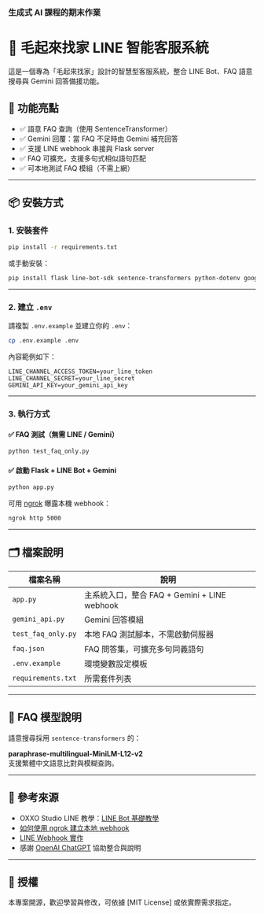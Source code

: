 ### 生成式 AI 課程的期末作業

# 🐾 毛起來找家 LINE 智能客服系統

這是一個專為「毛起來找家」設計的智慧型客服系統，整合 LINE Bot、FAQ 語意搜尋與 Gemini 回答備援功能。

## 🚀 功能亮點

- ✅ 語意 FAQ 查詢（使用 SentenceTransformer）
- ✅ Gemini 回覆：當 FAQ 不足時由 Gemini 補充回答
- ✅ 支援 LINE webhook 串接與 Flask server
- ✅ FAQ 可擴充，支援多句式相似語句匹配
- ✅ 可本地測試 FAQ 模組（不需上網）

---

## 📦 安裝方式

### 1. 安裝套件

```bash
pip install -r requirements.txt
```

或手動安裝：

```bash
pip install flask line-bot-sdk sentence-transformers python-dotenv google-generativeai
```

---

### 2. 建立 `.env`

請複製 `.env.example` 並建立你的 `.env`：

```bash
cp .env.example .env
```

內容範例如下：

```env
LINE_CHANNEL_ACCESS_TOKEN=your_line_token
LINE_CHANNEL_SECRET=your_line_secret
GEMINI_API_KEY=your_gemini_api_key
```

---

### 3. 執行方式

#### ✅ FAQ 測試（無需 LINE / Gemini）

```bash
python test_faq_only.py
```

#### ✅ 啟動 Flask + LINE Bot + Gemini

```bash
python app.py
```

可用 [ngrok](https://ngrok.com) 曝露本機 webhook：

```bash
ngrok http 5000
```

---

## 🗂️ 檔案說明

| 檔案名稱           | 說明 |
|--------------------|------|
| `app.py`           | 主系統入口，整合 FAQ + Gemini + LINE webhook |
| `gemini_api.py`    | Gemini 回答模組 |
| `test_faq_only.py` | 本地 FAQ 測試腳本，不需啟動伺服器 |
| `faq.json`         | FAQ 問答集，可擴充多句同義語句 |
| `.env.example`     | 環境變數設定模板 |
| `requirements.txt` | 所需套件列表 |

---

## 🧠 FAQ 模型說明

語意搜尋採用 `sentence-transformers` 的：

**paraphrase-multilingual-MiniLM-L12-v2**  
支援繁體中文語意比對與模糊查詢。

---

## 🔗 參考來源

- OXXO Studio LINE 教學：[LINE Bot 基礎教學](https://steam.oxxostudio.tw/category/python/example/line-developer.html)
- [如何使用 ngrok 建立本地 webhook](https://steam.oxxostudio.tw/category/python/example/ngrok.html#a2)
- [LINE Webhook 實作](https://steam.oxxostudio.tw/category/python/example/line-webhook.html)
- 感謝 [OpenAI ChatGPT](https://openai.com/chatgpt) 協助整合與說明

---

## 📄 授權

本專案開源，歡迎學習與修改，可依據 [MIT License] 或依實際需求指定。
